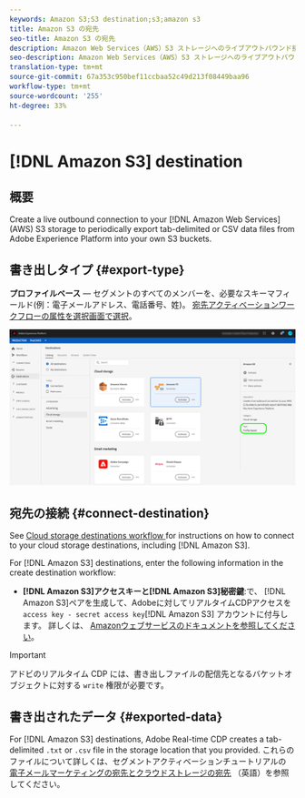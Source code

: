 ```yaml
---
keywords: Amazon S3;S3 destination;s3;amazon s3
title: Amazon S3 の宛先
seo-title: Amazon S3 の宛先
description: Amazon Web Services（AWS）S3 ストレージへのライブアウトバウンド接続を作成し、タブ区切りのデータファイルまたは CSV データファイルを Adobe Experience Platform から S3 バケットへと定期的に書き出します。
seo-description: Amazon Web Services（AWS）S3 ストレージへのライブアウトバウンド接続を作成し、タブ区切りのデータファイルまたは CSV データファイルを Adobe Experience Platform から S3 バケットへと定期的に書き出します。
translation-type: tm+mt
source-git-commit: 67a353c950bef11ccbaa52c49d213f08449baa96
workflow-type: tm+mt
source-wordcount: '255'
ht-degree: 33%

---
```



# [!DNL Amazon S3] destination

## 概要

Create a live outbound connection to your [!DNL Amazon Web Services] (AWS) S3 storage to periodically export tab-delimited or CSV data files from Adobe Experience Platform into your own S3 buckets.

## 書き出しタイプ {#export-type}

**プロファイルベース** — セグメントのすべてのメンバーを、必要なスキーマフィールド(例：電子メールアドレス、電話番号、姓)。 [宛先アクティベーションワークフローの属性を選択画面で選択](/help/rtcdp/destinations/activate-destinations.md#select-attributes)。

![AmazonS3プロファイルベースの書き出しタイプ](/help/rtcdp/destinations/assets/aws-export-type.png)

## 宛先の接続 {#connect-destination}

See [Cloud storage destinations workflow ](/help/rtcdp/destinations/cloud-storage-destinations-workflow.md)for instructions on how to connect to your cloud storage destinations, including [!DNL Amazon S3].

For [!DNL Amazon S3] destinations, enter the following information in the create destination workflow:

* **[!DNL Amazon S3]アクセスキーと[!DNL Amazon S3]秘密鍵**:で、 [!DNL Amazon S3]ペアを生成して、Adobeに対してリアルタイムCDPアクセスを `access key - secret access key`[!DNL Amazon S3] アカウントに付与します。 詳しくは、 [Amazonウェブサービスのドキュメントを参照してください](https://docs.aws.amazon.com/IAM/latest/UserGuide/id_credentials_access-keys.html)。

>[!IMPORTANT]
>
>アドビのリアルタイム CDP には、書き出しファイルの配信先となるバケットオブジェクトに対する `write` 権限が必要です。

## 書き出されたデータ {#exported-data}

For [!DNL Amazon S3] destinations, Adobe Real-time CDP creates a tab-delimited `.txt` or `.csv` file in the storage location that you provided. これらのファイルについて詳しくは、セグメントアクティベーションチュートリアルの [電子メールマーケティングの宛先とクラウドストレージの宛先](/help/rtcdp/destinations/activate-destinations.md#esp-and-cloud-storage) （英語）を参照してください。

<!--

Expect a new file to be created in your storage location every day. The file format is:

`amazon-s3_segment<segmentID>_<timestamp-yyyymmddhhmmss>.csv`

```
amazon-s3_segment12341e18-abcd-49c2-836d-123c88e76c39_20200408061804.csv
amazon-s3_segment12341e18-abcd-49c2-836d-123c88e76c39_20200409052200.csv
amazon-s3_segment12341e18-abcd-49c2-836d-123c88e76c39_20200410061130.csv
```

The presence of these files in your storage location is confirmation of successful activation. To understand how the exported files are structured, you can [download a sample .csv file](/help/rtcdp/destinations/assets/sample_export_file_segment12341e18-abcd-49c2-836d-123c88e76c39_20200408061804.csv). This sample file includes the profile attributes `person.firstname`, `person.lastname`, `person.gender`, `person.birthyear`, and `personalEmail.address`.

-->
